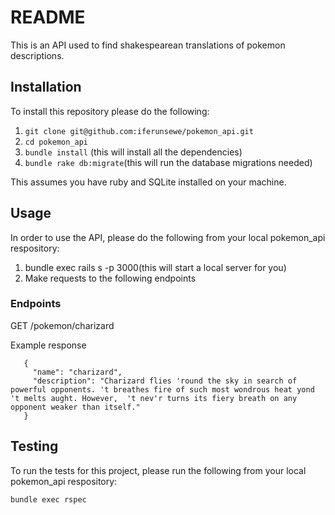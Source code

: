 # README

This is an API used to find shakespearean translations of pokemon descriptions.

## Installation

To install this repository please do the following:

  1. `git clone git@github.com:iferunsewe/pokemon_api.git`
  2. `cd pokemon_api`
  3. `bundle install` (this will install all the dependencies)
  4. `bundle rake db:migrate`(this will run the database migrations needed)
  
This assumes you have ruby and SQLite installed on your machine.

## Usage

In order to use the API, please do the following from your local pokemon_api respository:

  1. bundle exec rails s -p 3000(this will start a local server for you)
  2. Make requests to the following endpoints

### Endpoints

  GET /pokemon/charizard
  
  Example response


 ```
    { 
      "name": "charizard",
      "description": "Charizard flies 'round the sky in search of powerful opponents. 't breathes fire of such most wondrous heat yond 't melts aught. However,  't nev'r turns its fiery breath on any opponent weaker than itself."
    }
  ```


## Testing

To run the tests for this project, please run the following from your local pokemon_api respository:

  `bundle exec rspec`

